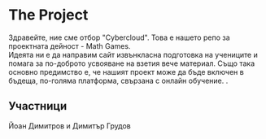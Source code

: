 
# The Project
Здравейте, ние сме отбор "Cybercloud". Това е нашето репо за проектната дейност - Math Games.   
Идеята ни е да направим сайт извънкласна подготовка на учениците и помага за по-доброто усвояване на взетия вече материал. Също така основно предимство е, че нашият проект може да бъде включен в бъдеща, по-голяма платформа, свързана с онлайн обучение. .
## Участници
Йоан Димитров и Димитър Грудов 